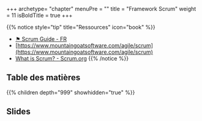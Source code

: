 +++
archetype= "chapter"
menuPre = ""
title = "Framework Scrum"
weight = 11
isBoldTitle = true
+++

{{% notice style="tip" title="Ressources" icon="book" %}}
- [⚑ Scrum Guide - FR](https://scrumguides.org/docs/scrumguide/v2020/2020-Scrum-Guide-French.pdf)
- [https://www.mountaingoatsoftware.com/agile/scrum](https://www.mountaingoatsoftware.com/agile/scrum)
- [What is Scrum? - Scrum.org](https://www.scrum.org/resources/what-scrum-module)
{{% /notice %}}

## Table des matières
{{% children depth="999" showhidden="true" %}}

## Slides

